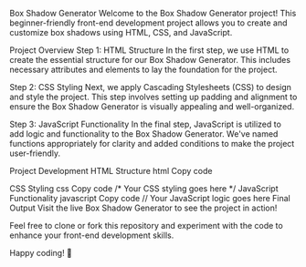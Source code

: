 Box Shadow Generator
Welcome to the Box Shadow Generator project! This beginner-friendly front-end development project allows you to create and customize box shadows using HTML, CSS, and JavaScript.

Project Overview
Step 1: HTML Structure
In the first step, we use HTML to create the essential structure for our Box Shadow Generator. This includes necessary attributes and elements to lay the foundation for the project.

Step 2: CSS Styling
Next, we apply Cascading Stylesheets (CSS) to design and style the project. This step involves setting up padding and alignment to ensure the Box Shadow Generator is visually appealing and well-organized.

Step 3: JavaScript Functionality
In the final step, JavaScript is utilized to add logic and functionality to the Box Shadow Generator. We've named functions appropriately for clarity and added conditions to make the project user-friendly.

Project Development
HTML Structure
html
Copy code
<!DOCTYPE html>
<html lang="en">
<head>
    <meta charset="UTF-8">
    <meta name="viewport" content="width=device-width, initial-scale=1.0">
    <title>Box Shadow Generator</title>
</head>
<body>
    <!-- Your HTML structure goes here -->
</body>
</html>
CSS Styling
css
Copy code
/* Your CSS styling goes here */
JavaScript Functionality
javascript
Copy code
// Your JavaScript logic goes here
Final Output
Visit the live Box Shadow Generator to see the project in action!

Feel free to clone or fork this repository and experiment with the code to enhance your front-end development skills.

Happy coding! 🚀
